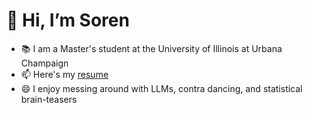 <!--
**sorendunn/sorendunn** is a ✨ _special_ ✨ repository because its `README.md` (this file) appears on your GitHub profile.
--->
# 👋 Hi, I’m Soren
- 📚 I am a Master's student at the University of Illinois at Urbana Champaign
- 📫 Here's my [resume](https://drive.google.com/file/d/1S-zMqEebBi4nZOWuhZrpOuuPK-YK-Thb/view?usp=sharing)
- 😄 I enjoy messing around with LLMs, contra dancing, and statistical brain-teasers
